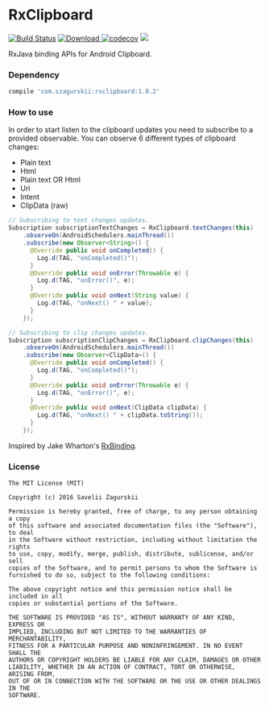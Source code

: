 RxClipboard
========
[![Build Status](https://travis-ci.org/zsavely/RxClipboard.svg?branch=master)](https://travis-ci.org/zsavely/RxClipboard)
[![Download](https://api.bintray.com/packages/zsavely/maven/rxclipboard/images/download.svg) ](https://bintray.com/zsavely/maven/rxclipboard/_latestVersion)
[![codecov](https://codecov.io/gh/zsavely/RxClipboard/branch/master/graph/badge.svg)](https://codecov.io/gh/zsavely/RxClipboard)
<a href="http://www.methodscount.com/?lib=com.szagurskii%3Arxclipboard%3A1.0.2"><img src="https://img.shields.io/badge/Methods count-core: 90 | deps: 5591-e91e63.svg"/></a>

RxJava binding APIs for Android Clipboard.

### Dependency
```groovy
compile 'com.szagurskii:rxclipboard:1.0.2'
```

### How to use

In order to start listen to the clipboard updates you need to subscribe to a provided observable. You can observe 6 different types of clipboard changes:
* Plain text
* Html
* Plain text OR Html
* Uri
* Intent
* ClipData (raw)

```java
// Subscribing to text changes updates.
Subscription subscriptionTextChanges = RxClipboard.textChanges(this)
    .observeOn(AndroidSchedulers.mainThread())
    .subscribe(new Observer<String>() {
      @Override public void onCompleted() {
        Log.d(TAG, "onCompleted()");
      }
      @Override public void onError(Throwable e) {
        Log.d(TAG, "onError()", e);
      }
      @Override public void onNext(String value) {
        Log.d(TAG, "onNext() " + value);
      }
    });

// Subscribing to clip changes updates.
Subscription subscriptionClipChanges = RxClipboard.clipChanges(this)
    .observeOn(AndroidSchedulers.mainThread())
    .subscribe(new Observer<ClipData>() {
      @Override public void onCompleted() {
        Log.d(TAG, "onCompleted()");
      }
      @Override public void onError(Throwable e) {
        Log.d(TAG, "onError()", e);
      }
      @Override public void onNext(ClipData clipData) {
        Log.d(TAG, "onNext() " + clipData.toString());
      }
    });
```

Inspired by Jake Wharton's [RxBinding](https://github.com/JakeWharton/RxBinding).

### License

    The MIT License (MIT)

    Copyright (c) 2016 Savelii Zagurskii

    Permission is hereby granted, free of charge, to any person obtaining a copy
    of this software and associated documentation files (the "Software"), to deal
    in the Software without restriction, including without limitation the rights
    to use, copy, modify, merge, publish, distribute, sublicense, and/or sell
    copies of the Software, and to permit persons to whom the Software is
    furnished to do so, subject to the following conditions:

    The above copyright notice and this permission notice shall be included in all
    copies or substantial portions of the Software.

    THE SOFTWARE IS PROVIDED "AS IS", WITHOUT WARRANTY OF ANY KIND, EXPRESS OR
    IMPLIED, INCLUDING BUT NOT LIMITED TO THE WARRANTIES OF MERCHANTABILITY,
    FITNESS FOR A PARTICULAR PURPOSE AND NONINFRINGEMENT. IN NO EVENT SHALL THE
    AUTHORS OR COPYRIGHT HOLDERS BE LIABLE FOR ANY CLAIM, DAMAGES OR OTHER
    LIABILITY, WHETHER IN AN ACTION OF CONTRACT, TORT OR OTHERWISE, ARISING FROM,
    OUT OF OR IN CONNECTION WITH THE SOFTWARE OR THE USE OR OTHER DEALINGS IN THE
    SOFTWARE.
